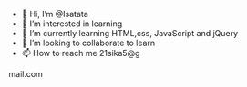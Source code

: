 - 👋 Hi, I’m @Isatata
- 👀 I’m interested in learning
- 🌱 I’m currently learning HTML,css, JavaScript and jQuery
- 💞️ I’m looking to collaborate to learn
- 📫 How to reach me 21sika5@g

mail.com

<!---
Isatata/Isatata is a ✨ special ✨ repository because its `README.md` (this file) appears on your GitHub profile.
You can click the Preview link to take a look at your changes.
--->
